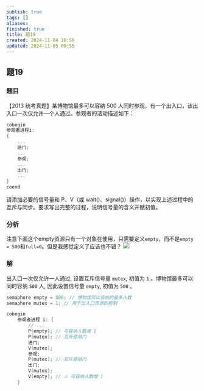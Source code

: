 ```yaml
---
publish: true
tags: []
aliases: 
finished: true
title: 题19
created: 2024-11-04 10:56
updated: 2024-11-05 09:55
---
```

## 题19
### 题目
【2013 统考真题】某博物馆最多可以容纳 $500$ 人同时参观，有一个出入口，该出入口一次仅允许一个人通过。参观者的活动描述如下：
```cpp
cobegin
参观者进程i:
{
	...
	进门;
	...
	参观;
	...
	出门;
	...
}
coend
```
请添加必要的信号量和 P、V（或 wait()、signal()）操作，以实现上述过程中的互斥与同步。要求写出完整的过程，说明信号量的含义并赋初值。
### 分析
注意下面这个empty资源只有一个对象在使用，只需要定义`empty`，而不是`empty = 500`和`full=0`。但是我感觉定义了应该也不错？
![](https://img.hwenyi.live/202411051751267.webp)

### 解

出入口一次仅允许一人通过, 设置互斥信号量 `mutex`, 初值为 `1` 。博物馆最多可以同时容纳 `500` 人, 因此设置信号量 `empty`, 初值为 `500` 。 

```c
semaphore empty = 500; // 博物馆可以容纳的最多人数
semaphore mutex = 1; // 用于出入口资源的控制

cobegin
    参观者进程 i: {
        // ...
        P(empty); // 可容纳人数减 1
        P(mutex); // 互斥使用门
        进门;
        V(mutex);
        参观;
        P(mutex); // 互斥使用门
        出门;
        V(mutex);
        V(empty); // ⚠️ 可容纳人数增 1
    }
```